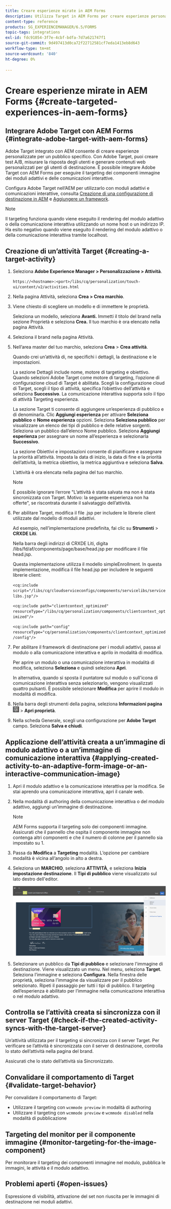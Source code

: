 ```yaml
---
title: Creare esperienze mirate in AEM Forms
description: Utilizza Target in AEM Forms per creare esperienze personalizzate per i clienti di destinazione.
content-type: reference
products: SG_EXPERIENCEMANAGER/6.5/FORMS
topic-tags: integrations
exl-id: fdc91054-3f7e-4cbf-bdfa-7d7a621747f1
source-git-commit: 9d497413d0ca72f22712581cf7eda1413eb8d643
workflow-type: tm+mt
source-wordcount: '840'
ht-degree: 0%

---
```


# Creare esperienze mirate in AEM Forms {#create-targeted-experiences-in-aem-forms}

## Integrare Adobe Target con AEM Forms {#integrate-adobe-target-with-aem-forms}

Adobe Target integrato con AEM consente di creare esperienze personalizzate per un pubblico specifico. Con Adobe Target, puoi creare test A/B, misurare la risposta degli utenti e generare contenuti web personalizzati per gli utenti di destinazione. È possibile integrare Adobe Target con AEM Forms per eseguire il targeting dei componenti immagine dei moduli adattivi e delle comunicazioni interattive.

Configura Adobe Target nell’AEM per utilizzarlo con moduli adattivi e comunicazioni interattive, consulta [Creazione di una configurazione di destinazione in AEM](/help/sites-administering/target.md) e [Aggiungere un framework](/help/sites-administering/target.md).

>[!NOTE]
>
>Il targeting funziona quando viene eseguito il rendering del modulo adattivo o della comunicazione interattiva utilizzando un nome host o un indirizzo IP. Ha esito negativo quando viene eseguito il rendering del modulo adattivo o della comunicazione interattiva tramite localhost.

## Creazione di un’attività Target {#creating-a-target-activity}

1. Seleziona **Adobe Experience Manager > Personalizzazione > Attività**.

   `https://<hostname>:<port>/libs/cq/personalization/touch-ui/content/v2/activities.html`

1. Nella pagina Attività, seleziona **Crea > Crea marchio**.
1. Viene chiesto di scegliere un modello e di immettere le proprietà.

   Seleziona un modello, seleziona **Avanti.** Immetti il titolo del brand nella sezione Proprietà e seleziona **Crea.**
Il tuo marchio è ora elencato nella pagina Attività.

1. Seleziona il brand nella pagina Attività.
1. Nell’area master del tuo marchio, seleziona **Crea** > **Crea attività**.

   Quando crei un’attività di, ne specifichi i dettagli, la destinazione e le impostazioni.

   La sezione Dettagli include nome, motore di targeting e obiettivo. Quando selezioni Adobe Target come motore di targeting, l’opzione di configurazione cloud di Target è abilitata. Scegli la configurazione cloud di Target, scegli il tipo di attività, specifica l’obiettivo dell’attività e seleziona **Successivo**. La comunicazione interattiva supporta solo il tipo di attività Targeting esperienza.

   La sezione Target ti consente di aggiungere un’esperienza di pubblico e di denominarla. Clic **Aggiungi esperienza** per attivare **Seleziona pubblico** e **Nome esperienza** opzioni. Seleziona **Seleziona pubblico** per visualizzare un elenco dei tipi di pubblico e delle relative sorgenti. Seleziona un pubblico dall’elenco Nome pubblico. Seleziona **Aggiungi esperienza** per assegnare un nome all’esperienza e selezionarla **Successivo**.

   La sezione Obiettivi e impostazioni consente di pianificare e assegnare la priorità all’attività. Imposta la data di inizio, la data di fine e la priorità dell’attività, la metrica obiettivo, la metrica aggiuntiva e seleziona **Salva**.

   L’attività è ora elencata nella pagina del tuo marchio.

   >[!NOTE]
   >
   >È possibile ignorare l’errore &quot;L’attività è stata salvata ma non è stata sincronizzata con Target. Motivo: la seguente esperienza non ha offerte&quot;, se riscontrata durante il salvataggio dell’attività.

1. Per abilitare Target, modifica il file .jsp per includere le librerie client utilizzate dal modello di moduli adattivi.

   Ad esempio, nell’implementazione predefinita, fai clic su **Strumenti** >  **CRXDE Liti**.

   Nella barra degli indirizzi di CRXDE Liti, digita /libs/fd/af/components/page/base/head.jsp per modificare il file head.jsp.

   Questa implementazione utilizza il modello simpleEnrollment. In questa implementazione, modifica il file head.jsp per includere le seguenti librerie client:

   `<cq:include script="/libs/cq/cloudserviceconfigs/components/servicelibs/servicelibs.jsp"/>`

   `<cq:include path="clientcontext_optimized" resourceType="/libs/cq/personalization/components/clientcontext_optimized"/>`

   `<cq:include path="config" resourceType="cq/personalization/components/clientcontext_optimized/config"/>`

1. Per abilitare il framework di destinazione per i moduli adattivi, passa al modulo o alla comunicazione interattiva e aprilo in modalità di modifica.

   Per aprire un modulo o una comunicazione interattiva in modalità di modifica, seleziona **Seleziona** e quindi seleziona **Apri**.

   In alternativa, quando si sposta il puntatore sul modulo o sull&#39;icona di comunicazione interattiva senza selezionarlo, vengono visualizzati quattro pulsanti. È possibile selezionare **Modifica** per aprire il modulo in modalità di modifica.

1. Nella barra degli strumenti della pagina, seleziona **Informazioni pagina** ![theme-options](assets/theme-options.png) > **Apri proprietà**.
1. Nella scheda Generale, scegli una configurazione per **Adobe Target** campo. Seleziona **Salva e chiudi**.

## Applicazione dell’attività creata a un’immagine di modulo adattivo o a un’immagine di comunicazione interattiva {#applying-created-activity-to-an-adaptive-form-image-or-an-interactive-communication-image}

1. Apri il modulo adattivo e la comunicazione interattiva per la modifica. Se stai aprendo una comunicazione interattiva, apri il canale web.

1. Nella modalità di authoring della comunicazione interattiva o del modulo adattivo, aggiungi un’immagine di destinazione.

   >[!NOTE]
   >
   >AEM Forms supporta il targeting solo dei componenti immagine. Assicurati che il pannello che ospita il componente immagine non contenga altri componenti e che il numero di colonne per il pannello sia impostato su 1.

1. Passa da **Modifica** a **Targeting** modalità. L’opzione per cambiare modalità è vicina all’angolo in alto a destra.
1. Seleziona un **MARCHIO**, seleziona **ATTIVITÀ**, e seleziona **Inizia impostazione destinazione**. Il **Tipi di pubblico** viene visualizzato sul lato destro dell&#39;editor.

   ![targeting-menu](assets/targeting-menu.png)

1. Selezionare un pubblico da **Tipi di pubblico** e selezionare l&#39;immagine di destinazione. Viene visualizzato un menu. Nel menu, seleziona **Target**. Seleziona l’immagine e seleziona **Configura**. Nella finestra delle proprietà, seleziona l’immagine da visualizzare per il pubblico selezionato. Ripeti il passaggio per tutti i tipi di pubblico. Il targeting dell’esperienza è abilitato per l’immagine nella comunicazione interattiva o nel modulo adattivo.

## Controlla se l’attività creata si sincronizza con il server Target {#check-if-the-created-activity-syncs-with-the-target-server}

Un’attività utilizzata per il targeting si sincronizza con il server Target. Per verificare se l’attività è sincronizzata con il server di destinazione, controlla lo stato dell’attività nella pagina del brand.

Assicurati che lo stato dell’attività sia Sincronizzato.

## Convalidare il comportamento di Target {#validate-target-behavior}

Per convalidare il comportamento di Target:

* Utilizzare il targeting con `wcmmode preview` in modalità di authoring
* Utilizzare il targeting con `wcmmode preview` e `wcmmode disabled` nella modalità di pubblicazione

## Targeting del monitor per il componente immagine {#monitor-targeting-for-the-image-component}

Per monitorare il targeting dei componenti immagine nel modulo, pubblica le immagini, le attività e il modulo adattivo.

## Problemi aperti {#open-issues}

Espressione di visibilità, attivazione del set non riuscita per le immagini di destinazione nei moduli adattivi.
